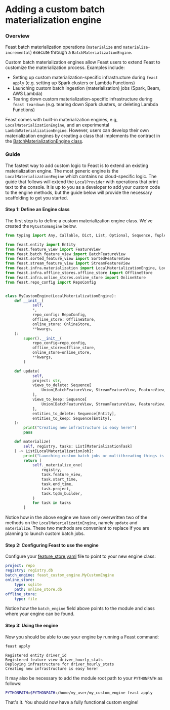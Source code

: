 # Adding a custom batch materialization engine

### Overview

Feast batch materialization operations (`materialize` and `materialize-incremental`) execute through a `BatchMaterializationEngine`.

Custom batch materialization engines allow Feast users to extend Feast to customize the materialization process. Examples include:

* Setting up custom materialization-specific infrastructure during `feast apply` (e.g. setting up Spark clusters or Lambda Functions)
* Launching custom batch ingestion (materialization) jobs (Spark, Beam, AWS Lambda)
* Tearing down custom materialization-specific infrastructure during `feast teardown` (e.g. tearing down Spark clusters, or deleting Lambda Functions)

Feast comes with built-in materialization engines, e.g, `LocalMaterializationEngine`, and an experimental `LambdaMaterializationEngine`. However, users can develop their own materialization engines by creating a class that implements the contract in the [BatchMaterializationEngine class](https://github.com/feast-dev/feast/blob/6d7b38a39024b7301c499c20cf4e7aef6137c47c/sdk/python/feast/infra/materialization/batch\_materialization\_engine.py#L72).

### Guide

The fastest way to add custom logic to Feast is to extend an existing materialization engine. The most generic engine is the `LocalMaterializationEngine` which contains no cloud-specific logic. The guide that follows will extend the `LocalProvider` with operations that print text to the console. It is up to you as a developer to add your custom code to the engine methods, but the guide below will provide the necessary scaffolding to get you started.

#### Step 1: Define an Engine class

The first step is to define a custom materialization engine class. We've created the `MyCustomEngine` below.

```python
from typing import Any, Callable, Dict, List, Optional, Sequence, Tuple, Union

from feast.entity import Entity
from feast.feature_view import FeatureView
from feast.batch_feature_view import BatchFeatureView
from feast.sorted_feature_view import SortedFeatureView
from feast.stream_feature_view import StreamFeatureView
from feast.infra.materialization import LocalMaterializationEngine, LocalMaterializationJob, MaterializationTask
from feast.infra.offline_stores.offline_store import OfflineStore
from feast.infra.online_stores.online_store import OnlineStore
from feast.repo_config import RepoConfig


class MyCustomEngine(LocalMaterializationEngine):
    def __init__(
            self,
            *,
            repo_config: RepoConfig,
            offline_store: OfflineStore,
            online_store: OnlineStore,
            **kwargs,
    ):
        super().__init__(
            repo_config=repo_config,
            offline_store=offline_store,
            online_store=online_store,
            **kwargs,
        )

    def update(
            self,
            project: str,
            views_to_delete: Sequence[
                Union[BatchFeatureView, StreamFeatureView, FeatureView, SortedFeatureView]
            ],
            views_to_keep: Sequence[
                Union[BatchFeatureView, StreamFeatureView, FeatureView, SortedFeatureView]
            ],
            entities_to_delete: Sequence[Entity],
            entities_to_keep: Sequence[Entity],
    ):
        print("Creating new infrastructure is easy here!")
        pass

    def materialize(
        self, registry, tasks: List[MaterializationTask]
    ) -> List[LocalMaterializationJob]:
        print("Launching custom batch jobs or multithreading things is pretty easy...")
        return [
            self._materialize_one(
                registry,
                task.feature_view,
                task.start_time,
                task.end_time,
                task.project,
                task.tqdm_builder,
            )
            for task in tasks
        ]
```

Notice how in the above engine we have only overwritten two of the methods on the `LocalMaterializatinEngine`, namely `update` and `materialize`. These two methods are convenient to replace if you are planning to launch custom batch jobs.

#### Step 2: Configuring Feast to use the engine

Configure your [feature\_store.yaml](../../reference/feature-repository/feature-store-yaml.md) file to point to your new engine class:

```yaml
project: repo
registry: registry.db
batch_engine: feast_custom_engine.MyCustomEngine
online_store:
    type: sqlite
    path: online_store.db
offline_store:
    type: file
```

Notice how the `batch_engine` field above points to the module and class where your engine can be found.

#### Step 3: Using the engine

Now you should be able to use your engine by running a Feast command:

```bash
feast apply
```

```
Registered entity driver_id
Registered feature view driver_hourly_stats
Deploying infrastructure for driver_hourly_stats
Creating new infrastructure is easy here!
```

It may also be necessary to add the module root path to your `PYTHONPATH` as follows:

```bash
PYTHONPATH=$PYTHONPATH:/home/my_user/my_custom_engine feast apply
```

That's it. You should now have a fully functional custom engine!
